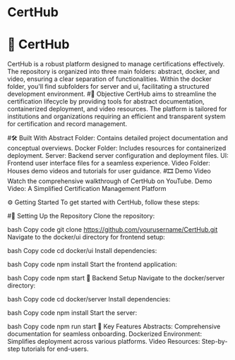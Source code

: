 # CertHub
<h1>🏅 CertHub</h1>

CertHub is a robust platform designed to manage certifications effectively. The repository is organized into three main folders: abstract, docker, and video, ensuring a clear separation of functionalities. Within the docker folder, you'll find subfolders for server and ui, facilitating a structured development environment.
#🎯 Objective
CertHub aims to streamline the certification lifecycle by providing tools for abstract documentation, containerized deployment, and video resources. The platform is tailored for institutions and organizations requiring an efficient and transparent system for certification and record management.

#🛠️ Built With
Abstract Folder: Contains detailed project documentation and conceptual overviews.
Docker Folder: Includes resources for containerized deployment.
Server: Backend server configuration and deployment files.
UI: Frontend user interface files for a seamless experience.
Video Folder: Houses demo videos and tutorials for user guidance.
#🎞️ Demo Video
Watch the comprehensive walkthrough of CertHub on YouTube.
Demo Video: A Simplified Certification Management Platform

⚙️ Getting Started
To get started with CertHub, follow these steps:

#🚀 Setting Up the Repository
Clone the repository:

bash
Copy code
git clone https://github.com/yourusername/CertHub.git
Navigate to the docker/ui directory for frontend setup:

bash
Copy code
cd docker/ui
Install dependencies:

bash
Copy code
npm install
Start the frontend application:

bash
Copy code
npm start
🔧 Backend Setup
Navigate to the docker/server directory:

bash
Copy code
cd docker/server
Install dependencies:

bash
Copy code
npm install
Start the server:

bash
Copy code
npm run start
🔑 Key Features
Abstracts: Comprehensive documentation for seamless onboarding.
Dockerized Environment: Simplifies deployment across various platforms.
Video Resources: Step-by-step tutorials for end-users.

